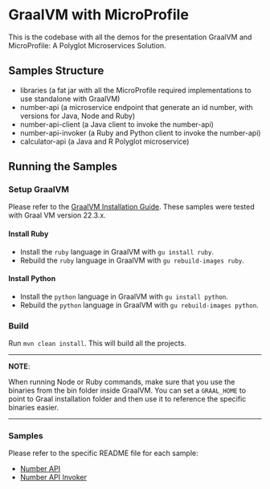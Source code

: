 # GraalVM with MicroProfile

This is the codebase with all the demos for the presentation GraalVM and MicroProfile: A Polyglot Microservices 
Solution.

## Samples Structure

* libraries (a fat jar with all the MicroProfile required implementations to use standalone with GraalVM)
* number-api (a microservice endpoint that generate an id number, with versions for Java, Node and Ruby)
* number-api-client (a Java client to invoke the number-api)
* number-api-invoker (a Ruby and Python client to invoke the number-api)
* calculator-api (a Java and R Polyglot microservice)

## Running the Samples

### Setup GraalVM

Please refer to the [GraalVM Installation Guide](https://www.graalvm.org/docs/getting-started/#install-graalvm). These
samples were tested with Graal VM version 22.3.x.

#### Install Ruby
* Install the `ruby` language in GraalVM with `gu install ruby`.
* Rebuild the `ruby` language in GraalVM with `gu rebuild-images ruby`.

#### Install Python
* Install the `python` language in GraalVM with `gu install python`.
* Rebuild the `python` language in GraalVM with `gu rebuild-images python`.

### Build

Run `mvn clean install`. This will build all the projects.

---
**NOTE**: 

When running Node or Ruby commands, make sure that you use the binaries from the bin folder inside GraalVM. You 
can set a `GRAAL_HOME` to point to Graal installation folder and then use it to reference the specific binaries easier. 

---

### Samples

Please refer to the specific README file for each sample:

* [Number API](/number-api/README.md)
* [Number API Invoker](/number-api-invoker/README.md)
